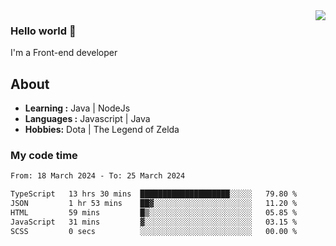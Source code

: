 <img align='right' src="https://github-readme-stats.vercel.app/api?username=jumodada&show_icons=true&theme=vue">

### Hello world 👋

I'm a Front-end developer 
    
## About
-  **Learning :** Java | NodeJs
-  **Languages :** Javascript | Java
-  **Hobbies:** Dota | The Legend of Zelda

### My code time

<!--START_SECTION:waka-->

```txt
From: 18 March 2024 - To: 25 March 2024

TypeScript   13 hrs 30 mins  ████████████████████░░░░░   79.80 %
JSON         1 hr 53 mins    ██▓░░░░░░░░░░░░░░░░░░░░░░   11.20 %
HTML         59 mins         █▒░░░░░░░░░░░░░░░░░░░░░░░   05.85 %
JavaScript   31 mins         ▓░░░░░░░░░░░░░░░░░░░░░░░░   03.15 %
SCSS         0 secs          ░░░░░░░░░░░░░░░░░░░░░░░░░   00.00 %
```

<!--END_SECTION:waka-->

